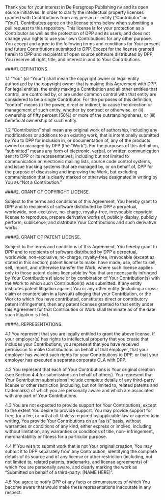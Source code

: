 Thank you for your interest in De Persgroep Publishing nv and its open source initiatives. In order to clarify the intellectual property licenses granted with Contributions from any person or entity (“Contributor” or “You”), Contributors agree on the license terms below when submitting a pull request to this repository. This license is for your protection as a Contributor as well as the protection of DPP and its users, and does not change your rights to use your own Contributions for any other purpose. You accept and agree to the following terms and conditions for Your present and future Contributions submitted to DPP. Except for the license granted herein to DPP and recipients of open source software distributed by DPP, You reserve all right, title, and interest in and to Your Contributions.

####1. DEFINITIONS.

  1.1 “You” (or “Your”) shall mean the copyright owner or legal entity authorized by the copyright owner that is making this Agreement with DPP. For legal entities, the entity making a Contribution and all other entities that control, are controlled by, or are under common control with that entity are considered to be a single Contributor. For the purposes of this definition, “control” means (i) the power, direct or indirect, to cause the direction or management of such entity, whether by contract or otherwise, or (ii) ownership of fifty percent (50%) or more of the outstanding shares, or (iii) beneficial ownership of such entity.

  1.2 “Contribution” shall mean any original work of authorship, including any modifications or additions to an existing work, that is intentionally submitted by You to DPP for inclusion in, or documentation of, any of the products owned or managed by DPP (the “Work”). For the purposes of this definition, “submitted” means any form of electronic, verbal, or written communication sent to DPP or its representatives, including but not limited to communication on electronic mailing lists, source code control systems, and issue tracking systems that are managed by, or on behalf of, DPP for the purpose of discussing and improving the Work, but excluding communication that is clearly marked or otherwise designated in writing by You as “Not a Contribution.”

####2. GRANT OF COPYRIGHT LICENSE.

Subject to the terms and conditions of this Agreement, You hereby grant to DPP and to recipients of software distributed by DPP a perpetual, worldwide, non-exclusive, no-charge, royalty-free, irrevocable copyright license to reproduce, prepare derivative works of, publicly display, publicly perform, sublicense, and distribute Your Contributions and such derivative works.

####3. GRANT OF PATENT LICENSE.

Subject to the terms and conditions of this Agreement, You hereby grant to DPP and to recipients of software distributed by DPP a perpetual, worldwide, non-exclusive, no-charge, royalty-free, irrevocable (except as stated in this section) patent license to make, have made, use, offer to sell, sell, import, and otherwise transfer the Work, where such license applies only to those patent claims licensable by You that are necessarily infringed by Your Contribution(s) alone or by combination of Your Contribution(s) with the Work to which such Contribution(s) was submitted. If any entity institutes patent litigation against You or any other entity (including a cross-claim or counterclaim in a lawsuit) alleging that your Contribution, or the Work to which You have contributed, constitutes direct or contributory patent infringement, then any patent licenses granted to that entity under this Agreement for that Contribution or Work shall terminate as of the date such litigation is filed.

####4. REPRESENTATIONS.

  4.1 You represent that you are legally entitled to grant the above license. If your employer(s) has rights to intellectual property that you create that includes your Contributions, you represent that you have received permission to make Contributions on behalf of that employer, that your employer has waived such rights for your Contributions to DPP, or that your employer has executed a separate corporate CLA with DPP.

  4.2 You represent that each of Your Contributions is Your original creation (see Section 4.4 for submissions on behalf of others). You represent that Your Contribution submissions include complete details of any third-party license or other restriction (including, but not limited to, related patents and trademarks) of which you are personally aware and which are associated with any part of Your Contributions.

  4.3 You are not expected to provide support for Your Contributions, except to the extent You desire to provide support. You may provide support for free, for a fee, or not at all. Unless required by applicable law or agreed to in writing, You provide Your Contributions on an “as is” basis, without warranties or conditions of any kind, either express or implied, including, without limitation, any warranties or conditions of title, non- infringement, merchantability or fitness for a particular purpose.

  4.4 If You wish to submit work that is not Your original creation, You may submit it to DPP separately from any Contribution, identifying the complete details of its source and of any license or other restriction (including, but not limited to, related patents, trademarks, and license agreements) of which You are personally aware, and clearly marking the work as “Submitted on behalf of a third-party: [NAME HERE]”.

  4.5 You agree to notify DPP of any facts or circumstances of which You become aware that would make these representations inaccurate in any respect.